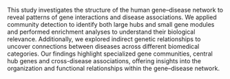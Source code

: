 This study investigates the structure of the human gene–disease
network to reveal patterns of gene interactions and disease associations. We applied community detection to identify both large
hubs and small gene modules and performed enrichment analyses
to understand their biological relevance. Additionally, we explored
indirect genetic relationships to uncover connections between diseases across different biomedical categories. Our findings highlight
specialized gene communities, central hub genes and cross-disease
associations, offering insights into the organization and functional
relationships within the gene–disease network.
